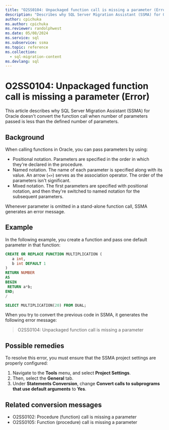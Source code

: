 ```yaml
---
title: "O2SS0104: Unpackaged function call is missing a parameter (Error)"
description: "Describes why SQL Server Migration Assistant (SSMA) for Oracle does not convert the function call when number of parameters passed is less than the defined number of parameters."
author: cpichuka
ms.author: cpichuka
ms.reviewer: randolphwest
ms.date: 05/08/2024
ms.service: sql
ms.subservice: ssma
ms.topic: reference
ms.collection:
  - sql-migration-content
ms.devlang: sql
---
```


# O2SS0104: Unpackaged function call is missing a parameter (Error)

This article describes why SQL Server Migration Assistant (SSMA) for Oracle doesn't convert the function call when number of parameters passed is less than the defined number of parameters.

## Background

When calling functions in Oracle, you can pass parameters by using:

- Positional notation. Parameters are specified in the order in which they're declared in the procedure.
- Named notation. The name of each parameter is specified along with its value. An arrow (`=>`) serves as the association operator. The order of the parameters isn't significant.
- Mixed notation. The first parameters are specified with positional notation, and then they're switched to named notation for the subsequent parameters.

Whenever parameter is omitted in a stand-alone function call, SSMA generates an error message.

## Example

In the following example, you create a function and pass one default parameter in that function:

```sql
CREATE OR REPLACE FUNCTION MULTIPLICATION (
   a int,
   b int DEFAULT 1
)
RETURN NUMBER
AS
BEGIN
 RETURN a*b;
END;
/

SELECT MULTIPLICATION(20) FROM DUAL;
```

When you try to convert the previous code in SSMA, it generates the following error message:

> O2SS0104: Unpackaged function call is missing a parameter

## Possible remedies

To resolve this error, you must ensure that the SSMA project settings are properly configured:

1. Navigate to the **Tools** menu, and select **Project Settings**.
1. Then, select the **General** tab.
1. Under **Statements Conversion**, change **Convert calls to subprograms that use default arguments** to **Yes**.

## Related conversion messages

- O2SS0102: Procedure (function) call is missing a parameter
- O2SS0105: Function (procedure) call is missing a parameter
